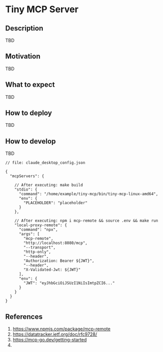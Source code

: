 # Tiny MCP Server

## Description
TBD

## Motivation
TBD

## What to expect
TBD

## How to deploy
TBD

## How to develop
TBD

```json5
// file: claude_desktop_config.json

{
  "mcpServers": {
    
    // After executing: make build
    "stdio": {
      "command": "/home/example/tiny-mcp/bin/tiny-mcp-linux-amd64",
      "env": {
        "PLACEHOLDER": "placeholder"
      }
    },
    
    // After executing: npm i mcp-remote && source .env && make run
    "local-proxy-remote": {
      "command": "npx",
      "args": [
        "mcp-remote",
        "http://localhost:8080/mcp",
        "--transport",
        "http-only",
        "--header",
        "Authorization: Bearer ${JWT}",
        "--header",
        "X-Validated-Jwt: ${JWT}"
      ],
      "env": {
        "JWT": "eyJhbGciOiJSUzI1NiIsImtpZCI6..."
      }
    }
  }
}
```

## References
1. https://www.npmjs.com/package/mcp-remote
2. https://datatracker.ietf.org/doc/rfc9728/
3. https://mcp-go.dev/getting-started
4. 
